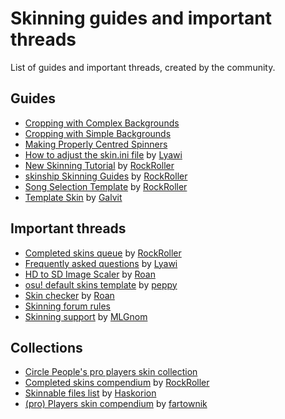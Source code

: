 # Skinning guides and important threads

List of guides and important threads, created by the community.

## Guides

- [Cropping with Complex Backgrounds](/wiki/Guides/Cropping_with_Complex_Backgrounds)
- [Cropping with Simple Backgrounds](/wiki/Guides/Cropping_with_Simple_Backgrounds)
- [Making Properly Centred Spinners](/wiki/Guides/Making_Properly_Centred_Spinners)
- [How to adjust the skin.ini file](https://osu.ppy.sh/community/forums/topics/575880) by [Lyawi](https://osu.ppy.sh/users/5851253)
- [New Skinning Tutorial](https://tutorial.skinship.xyz/tutorial/introduction) by [RockRoller](https://osu.ppy.sh/users/8388854)
- [skinship Skinning Guides](https://tutorial.skinship.xyz/guides) by [RockRoller](https://osu.ppy.sh/users/8388854)
- [Song Selection Template](https://tutorial.skinship.xyz/resources/song_selection) by [RockRoller](https://osu.ppy.sh/users/8388854)
- [Template Skin](https://osu.ppy.sh/community/forums/topics/923143) by [Galvit](https://osu.ppy.sh/users/7629682)

## Important threads

- [Completed skins queue](https://osu.ppy.sh/community/forums/topics/686672) by [RockRoller](https://osu.ppy.sh/users/8388854)
- [Frequently asked questions](https://osu.ppy.sh/community/forums/topics/533940) by [Lyawi](https://osu.ppy.sh/users/5851253)
- [HD to SD Image Scaler](https://osu.ppy.sh/community/forums/topics/762684) by [Roan](https://osu.ppy.sh/users/8214639)
- [osu! default skins template](https://osu.ppy.sh/community/forums/topics/129191) by [peppy](https://osu.ppy.sh/users/2)
- [Skin checker](https://osu.ppy.sh/community/forums/topics/617168) by [Roan](https://osu.ppy.sh/users/8214639)
- [Skinning forum rules](https://osu.ppy.sh/community/forums/topics/318193)
- [Skinning support](https://osu.ppy.sh/community/forums/topics/51694) by [MLGnom](https://osu.ppy.sh/users/46620)

## Collections

- [Circle People's pro players skin collection](https://circle-people.com/skins/)
- [Completed skins compendium](https://osu.ppy.sh/community/forums/topics/686664) by [RockRoller](https://osu.ppy.sh/users/8388854)
- [Skinnable files list](https://osu.ppy.sh/community/forums/topics/186787) by [Haskorion](https://osu.ppy.sh/users/3252321)
- [(pro) Players skin compendium](https://osu.ppy.sh/community/forums/topics/87675) by [fartownik](https://osu.ppy.sh/users/56917)
